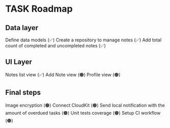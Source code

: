 #  TASK Roadmap

## Data layer
Define data models (✅)
Create a repository to manage notes (✅)
Add total count of completed and uncompleted notes (✅)

## UI Layer
Notes list view (✅)
Add Note view (🟠)
Profile view (🟠)

## Final steps
Image encryption (🟠)
Connect CloudKit (🟠)
Send local notification with the amount of overdued tasks (🟠)
Unit tests coverage (🟠)
Setup CI workflow (🟠)
